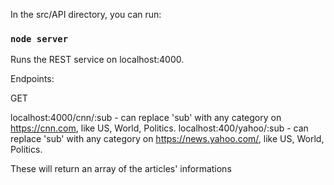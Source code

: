 
In the src/API directory, you can run:

### `node server`

Runs the REST service on localhost:4000.

Endpoints:

GET

localhost:4000/cnn/:sub - can replace 'sub' with any category on https://cnn.com, like US, World, Politics.
localhost:400/yahoo/:sub - can replace 'sub' with any category on https://news.yahoo.com/, like US, World, Politics.

These will return an array of the articles' informations


